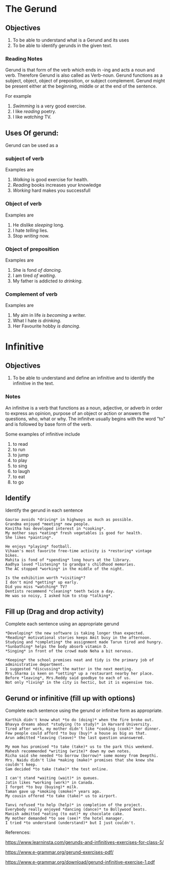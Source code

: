 # The Gerund

## Objectives
 1. To be able to understand what is a Gerund and its uses 
 2. To be able to identify gerunds in the given text. 

### Reading Notes
Gerund is that form of the verb which ends in -ing and acts a noun and verb. Therefore Gerund is also called as Verb-noun. Gerund functions as a subject, object, object  of preposition, or subject complement. Gerund might be present either at the beginning, middle or at the end of the sentence. 


For example 
1. *Swimming* is a very good exercise. 
2. I like *reading* poetry. 
3. I like *watching* TV.

## Uses Of gerund: 
Gerund can be used as a 

### subject of verb
 Examples are
 1. *Walking* is good exercise for health.
 2. *Reading* books increases your knowledge
 3. *Working* hard makes you successfull

### Object of verb
Examples are
1. He dislike *sleeping* long.
2. I hate *telling* lies.
3. Stop *writing* now.

### Object of preposition
Examples are
1. She is fond *of dancing*.
2. I am tired *of waiting*. 
3. My father is addicted *to drinking*. 

### Complement of verb
Examples are
1. My aim in life *is becoming* a writer.
2. What I hate *is drinking*. 
3. Her Favourite hobby *is dancing*. 

# Infinitive 

## Objectives 
 1. To be able to understand and define an infinitive and to identify the infinitive in the text. 
 
 
 ### Notes

An infinitve is a verb that functions as a noun, adjective, or adverb in order to express an opinion, purpose of an object or action or answers the questions, who, what or why.
The infinitve usually begins with the word "to" and is followed by base form of the verb.

Some examples of infinitive include 
1. to read
2. to run
3. to jump
4. to play
5. to sing
6. to laugh
7. to eat
8. to go


## Identify

Identify the gerund in each sentence

```
Gaurav avoids *driving* in highways as much as possible.
Grandma enjoyed *meeting* new people.
Kavitha has developed interest in *cooking*.
My mother says *eating* fresh vegetables is good for health. 
She likes *painting*.
```

```
He enjoys *playing* football.
Vihaan's most favorite free-time activity is *restoring* vintage bikes.
Mahita is fond of *spending* long hours at the library.
Aadhya loved *listening* to grandpa's childhood memories.
The AC stopped *working* in the middle of the night.
```

```
Is the exhibition worth *visiting*?
I don't mind *getting* up early.
Did you miss *watching* TV?
Dentists recommend *cleaning* teeth twice a day.
He was so noisy, I asked him to stop *talking*.
```

## Fill up (Drag and drop activity) 

Complete each sentence using an appropriate gerund

```
*Developing* the new software is taking longer than expected.
*Reading* motivational stories keeps Amit busy in the afternoon.
Studying and *completing* the assignment made Tarun tired and hungry.
*Sunbathing* helps the body absorb vitamin D.
*Singing* in front of the crowd made Neha a bit nervous.
```

```
*Keeping* the school premises neat and tidy is the primary job of administrative department.
I suggested *discussing* the matter in the next meeting.
Mrs.Sharma is keen on *setting* up a restaurant nearby her place.
Before *leaving*, Mrs.Reddy said goodbye to each of us.
Not only *living* in the city is hectic, but it is expensive too. 
```

## Gerund or infinitive (fill up with options) 

Complete each sentence using the gerund or infinitve form as appropriate.

```
Karthik didn't know what *to do (doing)* when the fire broke out. 
Bhavya dreams about *studying (to study)* in Harvard University.
Tired after work, my mother didn't like *cooking (cook)* her dinner.
Few people could afford *to buy (buy)* a house as big as that.
Arun admitted *leaving (leave)* the last question unanswered.
```

```
My mom has promised *to take (take)* us to the park this weekend.
Mahesh recommended *writing (write)* down my own notes.
Richa said she needed *to borrow (borrow)* some money from Deepthi.
Mrs. Naidu didn't like *making (make)* promises that she knew she couldn't keep. 
Sam decided *to take (take)* the test online.
```

```
I can't stand *waiting (wait)* in queues.
Jatin likes *working (work)* in Canada.
I forgot *to buy (buying)* milk. 
Taman gave up *smoking (smoke)* years ago.
My cousin offered *to take (take)* us to airport.
```

```
Tanvi refused *to help (help)* in completion of the project.
Everybody really enjoyed *dancing (dance)* to Bollywood beats.
Manish admitted *eating (to eat)* my chocolate cake.
My mother demanded *to see (see)* the hotel manager.
I tried *to understand (understand)* but I just couldn't.
```


References: 


https://www.learninsta.com/gerunds-and-infinitives-exercises-for-class-5/

https://www.e-grammar.org/gerund-exercises-pdf/

https://www.e-grammar.org/download/gerund-infinitive-exercise-1.pdf












 
